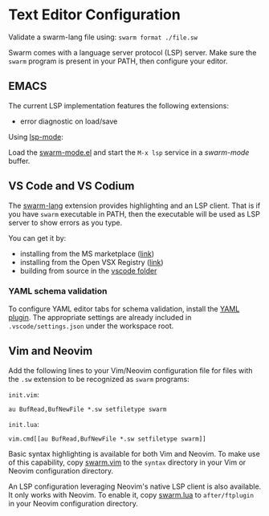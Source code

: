 # Text Editor Configuration

Validate a swarm-lang file using: `swarm format ./file.sw`

Swarm comes with a language server protocol (LSP) server.
Make sure the `swarm` program is present in your PATH, then
configure your editor.

## EMACS

The current LSP implementation features the following extensions:

* error diagnostic on load/save

Using [lsp-mode](https://github.com/emacs-lsp/lsp-mode):

Load the [swarm-mode.el](emacs/swarm-mode.el) and start
the `M-x lsp` service in a *swarm-mode* buffer.

## VS Code and VS Codium

The [swarm-lang](./vscode) extension provides highlighting and an
LSP client. That is if you have `swarm` executable in PATH, then
the executable will be used as LSP server to show errors as you type.

You can get it by:
- installing from the MS marketplace ([link](https://marketplace.visualstudio.com/items?itemName=swarm-game.swarm-language))
- installing from the Open VSX Registry ([link](https://open-vsx.org/extension/swarm-game/swarm-language))
- building from source in the [vscode folder](./vscode/DEVELOPING.md)

### YAML schema validation

To configure YAML editor tabs for schema validation, install the [YAML plugin](https://marketplace.visualstudio.com/items?itemName=redhat.vscode-yaml).  The appropriate settings are already included in `.vscode/settings.json` under the workspace root.

## Vim and Neovim

Add the following lines to your Vim/Neovim configuration file for files with the `.sw` extension to be recognized as `swarm` programs:


`init.vim`:

`au BufRead,BufNewFile *.sw setfiletype swarm`


`init.lua`:

`vim.cmd[[au BufRead,BufNewFile *.sw setfiletype swarm]]`


Basic syntax highlighting is available for both Vim and Neovim. To make use of this capability, copy [swarm.vim](vim/swarm.vim) to the `syntax` directory in your Vim or Neovim configuration directory.


An LSP configuration leveraging Neovim's native LSP client is also available. It only works with Neovim. To enable it, copy [swarm.lua](vim/swarm.lua) to `after/ftplugin` in your Neovim configuration directory.
